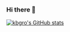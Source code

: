 ### Hi there 👋

<!--
**kbgro/kbgro** is a ✨ _special_ ✨ repository because its `README.md` (this file) appears on your GitHub profile.

Here are some ideas to get you started:

- 🔭 I’m currently working on ...
- 🌱 I’m currently learning ...
- 👯 I’m looking to collaborate on ...
- 🤔 I’m looking for help with ...
- 💬 Ask me about ...
- 📫 How to reach me: ...
- 😄 Pronouns: ...
- ⚡ Fun fact: ...
-->

[![kbgro's GitHub stats](https://github-readme-stats.vercel.app/api?username=kbgro)](https://github.com/anuraghazra/github-readme-stats)
